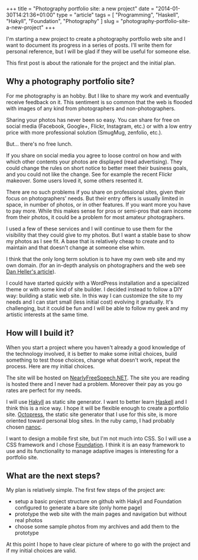 +++
title      = "Photography portfolio site: a new project"
date       = "2014-01-30T14:21:36+01:00"
type       = "article"
tags       = [ "Programming", "Haskell", "Hakyll", "Foundation", "Photography" ]
slug       = "photography-portfolio-site-a-new-project"
+++

I'm starting a new project to create a photography portfolio web site and I want to
document its progress in a series of posts. I'll write them for personal reference,
but I will be glad if they will be useful for someone else.

This first post is about the rationale for the project and the initial plan.

<!--more-->
## Why a photography portfolio site?
For me photography is an hobby. But I like to share my work and eventually
receive feedback on it. This sentiment is so common that the web is flooded
with images of any kind from photographers and non-photographers.

Sharing your photos has never been so easy. You can share for free on social
media (Facebook, Google+, Flickr, Instagram, etc.) or with a low entry price
with more professional solution (SmugMug, zenfolio, etc.).

But... there's no free lunch.

If you share on social media you agree to loose control on how and with which
other contents your photos are displayed (read advertising). They could change
the rules on short notice to better meet their business goals, and you could
not like the change. See for example the recent Flickr makeover. Some users
loved it, some others resented it.

There are no such problems if you share on professional sites, given their focus
on photographers' needs. But their entry offers is usually limited in space,
in number of photos, or in other features. If you want more you have to pay more.
While this makes sense for pros or semi-pros that earn income from their photos,
it could be a problem for most amateur photographers.

I used a few of these services and I will continue to use them for the visibility
that they could give to my photos.
But I want a stable base to show my photos as I see fit. A base that is relatively
cheap to create and to maintain and that doesn't change at someone else whim.

I think that the only long term solution is to have my own web site and my own domain.
(for an in-depth analysis on photographers and the web see
[Dan Heller's article](http://www.danheller.com/photo-biz.html)).

I could have started quickly with a WordPress installation and a specialized
theme or with some kind of site builder.
I decided instead to follow a DIY way: building a static web site. In this way
I can customize the site to my needs and I can start small (less initial cost)
evolving it gradually. It's challenging, but it could be fun and I will be able
to follow my geek and my artistic interests at the same time.

## How will I build it?
When you start a project where you haven't already a good knowledge of the
technology involved, it is better to make some initial choices, build something
to test those choices, change what doesn't work, repeat the process.
Here are my initial choices.

The site will be hosted on [NearlyFreeSpeech.NET](https://www.nearlyfreespeech.net/).
The site you are reading is hosted there and I never had a problem.
Moreover their pay as you go rates are perfect for my needs.

I will use [Hakyll](http://jaspervdj.be/hakyll/) as static site generator.
I want to better learn [Haskell](http://www.haskell.org/) and I think this is a
nice way. I hope it will be flexible enough to create a portfolio site.
[Octopress](http://octopress.org/), the static site generator that I use for this site,
is more oriented toward personal blog sites. In the ruby camp, I had probably chosen
[nanoc](http://nanoc.ws/).

I want to design a mobile first site, but I'm not much into CSS. So I will use
a CSS framework and I chose [Foundation](http://foundation.zurb.com/).
I think it is an easy framework to use and its functionality to manage adaptive
images is interesting for a portfolio site.

## What are the next steps?
My plan is relatively simple. The first few steps of the project are:

* setup a basic project structure on github with Hakyll and Foundation configured to generate a bare site (only home page)
* prototype the web site with the main pages and navigation but without real photos
* choose some sample photos from my archives and add them to the prototype

At this point I hope to have clear picture of where to go with the project and
if my initial choices are valid.
